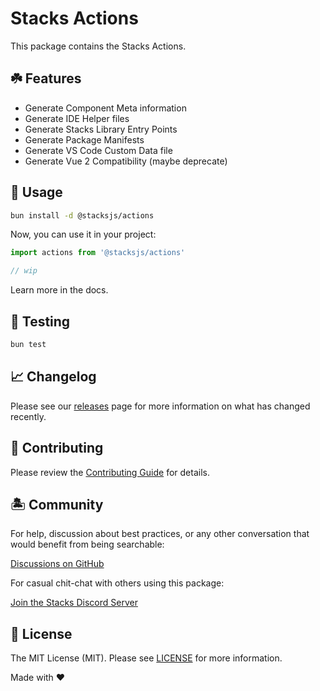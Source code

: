 # Stacks Actions

This package contains the Stacks Actions.

## ☘️ Features

- Generate Component Meta information
- Generate IDE Helper files
- Generate Stacks Library Entry Points
- Generate Package Manifests
- Generate VS Code Custom Data file
- Generate Vue 2 Compatibility (maybe deprecate)

## 🤖 Usage

```bash
bun install -d @stacksjs/actions
```

Now, you can use it in your project:

```ts
import actions from '@stacksjs/actions'

// wip
```

Learn more in the docs.

## 🧪 Testing

```bash
bun test
```

## 📈 Changelog

Please see our [releases](https://github.com/stacksjs/stacks/releases) page for more information on what has changed recently.

## 🚜 Contributing

Please review the [Contributing Guide](https://github.com/stacksjs/contributing) for details.

## 🏝 Community

For help, discussion about best practices, or any other conversation that would benefit from being searchable:

[Discussions on GitHub](https://github.com/stacksjs/stacks/discussions)

For casual chit-chat with others using this package:

[Join the Stacks Discord Server](https://discord.gg/stacksjs)

## 📄 License

The MIT License (MIT). Please see [LICENSE](https://github.com/stacksjs/stacks/tree/main/LICENSE.md) for more information.

Made with ❤️
